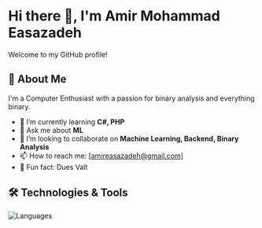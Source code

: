 # Hi there 👋, I'm Amir Mohammad Easazadeh 

Welcome to my GitHub profile!

## 🚀 About Me

I'm a Computer Enthusiast with a passion for binary analysis and everything binary.

- 🌱 I’m currently learning **C#, PHP**
- 💬 Ask me about **ML**
- 👯 I’m looking to collaborate on **Machine Learning, Backend, Binary Analysis**
- 📫 How to reach me: [amireasazadeh@gmail.com]
- 🧠 Fun fact: Dues Valt

## 🛠️ Technologies & Tools

![Languages](https://skillicons.dev/icons?i=js,py,java,html,css,react,nextjs,nodejs,mongodb,postgres,git,linux,docker,kubernetes,cs)


